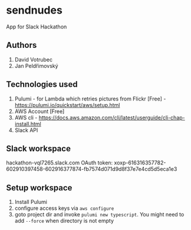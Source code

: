 # sendnudes
App for Slack Hackathon

## Authors
1. David Votrubec
1. Jan Peldřimovský

## Technologies used
1. Pulumi - for Lambda which retries pictures from Flickr [Free] - https://pulumi.io/quickstart/aws/setup.html
1. AWS Account [Free]
1. AWS cli - https://docs.aws.amazon.com/cli/latest/userguide/cli-chap-install.html
1. Slack API

## Slack workspace
hackathon-vql7265.slack.com
OAuth token: xoxp-616316357782-602910397458-602916377874-fb7574d071d9d8f37e7e4cd5d5eca1e3

## Setup workspace
1. Install Pulumi
1. configure access keys via `aws configure`
1. goto project dir and invoke `pulumi new typescript`. You might need to add `--force` when directory is not empty
